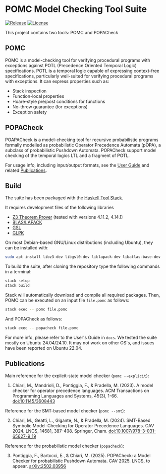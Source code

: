 # POMC Model Checking Tool Suite
[![Release](https://img.shields.io/github/v/release/michiari/POMC?include_prereleases)](https://github.com/michiari/POMC/releases)
[![License](https://img.shields.io/github/license/michiari/POMC)](COPYING.md)

This project contains two tools: POMC and POPACheck


## POMC

POMC is a model-checking tool for verifying procedural programs with exceptions against POTL (Precedence Oriented Temporal Logic) specifications.
POTL is a temporal logic capable of expressing context-free specifications, particularly well-suited for verifying procedural programs with exceptions.
It can express properties such as:
- Stack inspection
- Function-local properties
- Hoare-style pre/post conditions for functions
- No-throw guarantee (for exceptions)
- Exception safety


## POPACheck

POAPACheck is a model-checking tool for recursive probabilistic programs formally modelled as probabilistic Operator Precedence Automata (pOPA), a subclass of probabilistic Pushdown Automata.
POPACheck support model checking of the temporal logics LTL and a fragment of POTL.


For usage info, including input/output formats, see the [User Guide](docs/guide.pdf) and related [Publications](#publications).


## Build

The suite has been packaged with the [Haskell Tool Stack](https://www.haskellstack.org/).

It requires development files of the following libraries
- [Z3 Theorem Prover](https://github.com/Z3Prover/z3) (tested with versions 4.11.2, 4.14.1)
- [BLAS/LAPACK](https://www.netlib.org/lapack/)
- [GSL](https://www.gnu.org/software/gsl/)
- [GLPK](https://www.gnu.org/software/glpk/)

On most Debian-based GNU/Linux distributions (including Ubuntu), they can be installed with:
```sh
sudo apt install libz3-dev libgsl0-dev liblapack-dev libatlas-base-dev
```

To build the suite, after cloning the repository type the following commands in a terminal:
```sh
stack setup
stack build
```
Stack will automatically download and compile all required packages.
Then, POMC can be executed on an input file `file.pomc` as follows:
```sh
stack exec -- pomc file.pomc
```

And POPACheck as follows:
```sh
stack exec -- popacheck file.pomc
```

For more info, please refer to the User's Guide in `docs`.
We tested the suite mostly on Ubuntu 24.04/24.10.
It may not work on other OS's, and issues have been reported on Ubuntu 22.04.


## Publications

Main reference for the explicit-state model checker (`pomc --explicit`):

1. Chiari, M., Mandrioli, D., Pontiggia, F., & Pradella, M. (2023). A model checker for operator precedence languages. ACM Transactions on Programming Languages and Systems, 45(3), 1-66. [doi:10.1145/3608443](https://doi.org/10.1145/3608443)

Reference for the SMT-based model checker (`pomc --smt`):

2. Chiari, M., Geatti, L., Gigante, N., & Pradella, M. (2024). SMT-Based Symbolic Model-Checking for Operator Precedence Languages. CAV 2024. LNCS, 14681, 387-408. Springer, Cham. [doi:10.1007/978-3-031-65627-9_19](https://doi.org/10.1007/978-3-031-65627-9_19)

Reference for the probabilistic model checker (`popacheck`):

3. Pontiggia, F., Bartocci, E., & Chiari, M. (2025). POPACheck: a Model Checker for probabilistic Pushdown Automata. CAV 2025. LNCS, to appear. [arXiv:2502.03956](https://doi.org/10.48550/arXiv.2502.03956)

